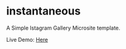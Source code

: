 instantaneous
=============

A Simple Istagram Gallery Microsite template.

Live Demo: [Here](http://instapucha.appselogia.com)